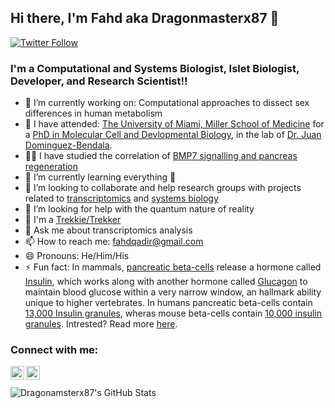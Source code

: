 ## Hi there, I'm Fahd aka Dragonmasterx87 👋

[![Twitter Follow](https://img.shields.io/twitter/follow/fahdqadir?color=1DA1F2&logo=twitter&style=for-the-badge)](https://twitter.com/intent/follow?original_referer=https%3A%2F%2Fgithub.com%2Ffahdqadir&screen_name=fahdqadir)

### I'm a Computational and Systems Biologist, Islet Biologist, Developer, and Research Scientist!!

- 🔭 I’m currently working on: Computational approaches to dissect sex differences in human metabolism
- 🏫 I have attended: [The University of Miami, Miller School of Medicine](https://med.miami.edu/) for a [PhD in Molecular Cell and Devlopmental Biology](https://med.miami.edu/en/graduate-studies/doctoral-programs/molecular-cell-and-developmental-biology), in the lab of [Dr. Juan Dominguez-Bendala](https://med.miami.edu/labs/Staging/dominguez-bendala-lab).
- 👨‍🔬 I have studied the correlation of [BMP7 signalling and pancreas regeneration](https://scholarship.miami.edu/esploro/outputs/doctoral/Induction-of-Beta-Cell-Regeneration-by-Activin-Like-Kinase-3-Stimulation/991031447541002976)
- 🌱 I’m currently learning everything 🤣
- 👯 I’m looking to collaborate and help research groups with projects related to [transcriptomics](https://en.wikipedia.org/wiki/Transcriptomics_technologies) and [systems biology](https://en.wikipedia.org/wiki/Systems_biology)
- 🤔 I’m looking for help with the quantum nature of reality
- 🖖 I'm a [Trekkie/Trekker](https://en.wikipedia.org/wiki/Trekkie) 
- 💬 Ask me about transcriptomics analysis
- 📫 How to reach me: fahdqadir@gmail.com
- 😄 Pronouns: He/Him/His
- ⚡ Fun fact: In mammals, [pancreatic beta-cells](https://en.wikipedia.org/wiki/Beta_cell) release a hormone called [Insulin](https://en.wikipedia.org/wiki/Insulin), which works along with another hormone called [Glucagon](https://en.wikipedia.org/wiki/Glucagon) to maintain blood glucose within a very narrow window, an hallmark ability unique to higher vertebrates. In humans pancreatic beta-cells contain [13,000 Insulin granules](https://link.springer.com/article/10.1007/BF01230690), wheras mouse beta-cells contain [10,000 insulin granules](https://pubmed.ncbi.nlm.nih.gov/11976915/). Intrested? Read more [here](https://link.springer.com/article/10.1007/s00125-003-1153-1).

### Connect with me:

[<img align="left" alt="Dragonmasterx87 | Twitter" width="22px" src="https://cdn.jsdelivr.net/npm/simple-icons@v3/icons/twitter.svg" />][twitter]
[<img align="left" alt="Dragonmasterx87 | LinkedIn" width="22px" src="https://cdn.jsdelivr.net/npm/simple-icons@v3/icons/linkedin.svg" />][linkedin]

<br />
<br />

 <img align="left" alt="Dragonamsterx87's GitHub Stats" src="https://github-readme-stats-dragonmasterx87.vercel.app/api?username=Dragonmasterx87&show_icons=true&hide_border=true" />

</details>

[Thesis]: https://scholarship.miami.edu/esploro/outputs/doctoral/Induction-of-Beta-Cell-Regeneration-by-Activin-Like-Kinase-3-Stimulation/991031447541002976
[twitter]: https://twitter.com/Fahdqadir
[linkedin]: https://www.linkedin.com/in/fahdqadir/


